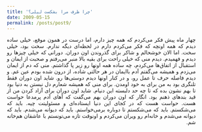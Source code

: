 ```yaml
---
title: 'چرا ظرف مرا بشکست لیلی؟'
date: 2009-05-15
permalink: /posts/post9/
---
```

<div align="justify" dir="rtl">

چهار ماه پیش فکر می‌کردم که همه چیز دارم، اما درست در همون موقع، خیلی ساده دیدم که همه اونچه که فکر می‌کردم دارم در لحظه‌ای دیگه ندارم. سخت بود، خیلی سخت. اما الان خوشحالم و شاکر برای گذروندن اون دوران. دورانی که خیلی چیزها رو دیدم و فهمیدم. دیدم منی که خیلی راحت برای بقیه بالا منبر می‌رفتم و صحبت از ایمان و استقبال از اتفاق‌ها می‌کردم، چه ساده همه اونها رو زیر پا گذاشتم. منی که دم از ایمان می‌زدم و همیشه می‌گفتم آدم باایمان در هر حالتی شاده، از درون شده بودم عین غم. و دیدم فاصله حرف تا عمل رو، و در کنار اونها دیدم دوستی‌ها رو. شاید اون دوران فقط تلنگری بود به من برای به خود اومدن. برای منی که همیشه شعارم دل نبستن به دنیا بود تا بهم نشون بده که تا چه حد دلبسته این دنیام. شاید اون دوران برای آزاد کردن من از قید بندهای ذهنم بود. انگار که اون دوران بهم می‌گفت که آهای آدم پرمدعا حواست هست. حواست هست که در کجای این دنیا ایستاده‌ای و مسئولیتت چیه. باید که می‌شکستم. باید که می‌شکستم تا دوباره برمی‌خواستم. باید که دیوانه می‌شدم. باید که دیوانه می‌شدم و خانه‌ام رو ویران می‌کردم و اونوقت تازه می‌تونستم با عاشقان هم‌خانه شم.

</div>
